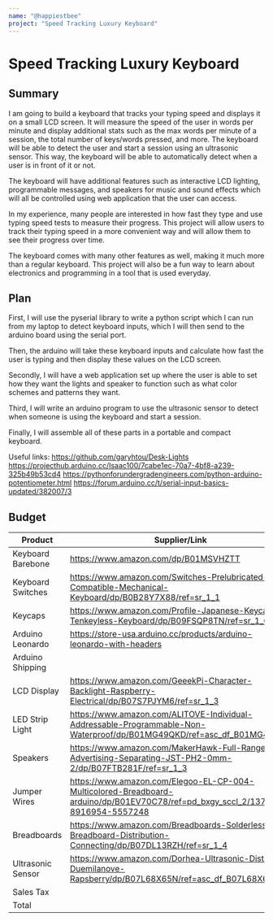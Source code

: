 ```yaml
---
name: "@happiestbee"
project: "Speed Tracking Luxury Keyboard"
---
```


# Speed Tracking Luxury Keyboard

## Summary

I am going to build a keyboard that tracks your typing speed and displays it on a small LCD screen. It will measure the speed of the user in words per minute and display additional stats such as the max words per minute of a session, the total number of keys/words pressed, and more. The keyboard will be able to detect the user and start a session using an ultrasonic sensor. This way, the keyboard will be able to automatically detect when a user is in front of it or not. 

The keyboard will have additional features such as interactive LCD lighting, programmable messages, and speakers for music and sound effects which will all be controlled using web application that the user can access.

In my experience, many people are interested in how fast they type and use typing speed tests to measure their progress. This project will allow users to track their typing speed in a more convenient way and will allow them to see their progress over time. 

The keyboard comes with many other features as well, making it much more than a regular keyboard. This project will also be a fun way to learn about electronics and programming in a tool that is used everyday.

## Plan

First, I will use the pyserial library to write a python script which I can run from my laptop to detect keyboard inputs, which I will then send to the arduino board using the serial port. 

Then, the arduino will take these keyboard inputs and calculate how fast the user is typing and then display these values on the LCD screen. 

Secondly, I will have a web application set up where the user is able to set how they want the lights and speaker to function such as what color schemes and patterns they want.

Third, I will write an arduino program to use the ultrasonic sensor to detect when someone is using the keyboard and start a session.

Finally, I will assemble all of these parts in a portable and compact keyboard.

Useful links:
https://github.com/garyhtou/Desk-Lights
https://projecthub.arduino.cc/Isaac100/7cabe1ec-70a7-4bf8-a239-325b49b53cd4
https://pythonforundergradengineers.com/python-arduino-potentiometer.html
https://forum.arduino.cc/t/serial-input-basics-updated/382007/3

## Budget

| Product         | Supplier/Link                         | Cost   |
| --------------- | ------------------------------------- | ------ |
| Keyboard Barebone   | https://www.amazon.com/dp/B01MSVHZTT | $49.22  |
| Keyboard Switches  | https://www.amazon.com/Switches-Prelubricated-Compatible-Mechanical-Keyboard/dp/B0B28Y7X88/ref=sr_1_1  | $33.00 |
| Keycaps | https://www.amazon.com/Profile-Japanese-Keycaps-Tenkeyless-Keyboard/dp/B09FSQP8TN/ref=sr_1_6 | $25.99 | 
| Arduino Leonardo | https://store-usa.arduino.cc/products/arduino-leonardo-with-headers | $24.90 | 
| Arduino Shipping |  | $2.33 | 
| LCD Display | https://www.amazon.com/GeeekPi-Character-Backlight-Raspberry-Electrical/dp/B07S7PJYM6/ref=sr_1_3 | $10.99 | 
| LED Strip Light | https://www.amazon.com/ALITOVE-Individual-Addressable-Programmable-Non-Waterproof/dp/B01MG49QKD/ref=asc_df_B01MG49QKD | $8.99 | 
| Speakers | https://www.amazon.com/MakerHawk-Full-Range-Advertising-Separating-JST-PH2-0mm-2/dp/B07FTB281F/ref=sr_1_3 | $10.99 | 
| Jumper Wires | https://www.amazon.com/Elegoo-EL-CP-004-Multicolored-Breadboard-arduino/dp/B01EV70C78/ref=pd_bxgy_sccl_2/137-8916954-5557248 | $6.98 | 
| Breadboards | https://www.amazon.com/Breadboards-Solderless-Breadboard-Distribution-Connecting/dp/B07DL13RZH/ref=sr_1_4 | $13.99 | 
| Ultrasonic Sensor | https://www.amazon.com/Dorhea-Ultrasonic-Distance-Duemilanove-Rapsberry/dp/B07L68X65N/ref=asc_df_B07L68X65N | $8.99 | 
| Sales Tax |  | $11.65 | 
| Total           |                                       | $208.02 |